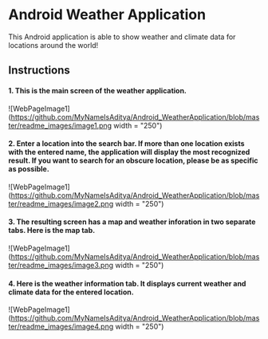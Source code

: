 # Android Weather Application
This Android application is able to show weather and climate data for locations around the world! 

## Instructions
#### 1. This is the main screen of the weather application.
![WebPageImage1](https://github.com/MyNameIsAditya/Android_WeatherApplication/blob/master/readme_images/image1.png width = "250")

#### 2. Enter a location into the search bar. If more than one location exists with the entered name, the application will display the most recognized result. If you want to search for an obscure location, please be as specific as possible.
![WebPageImage1](https://github.com/MyNameIsAditya/Android_WeatherApplication/blob/master/readme_images/image2.png width = "250")

#### 3. The resulting screen has a map and weather inforation in two separate tabs. Here is the map tab.
![WebPageImage1](https://github.com/MyNameIsAditya/Android_WeatherApplication/blob/master/readme_images/image3.png width = "250")

#### 4. Here is the weather information tab. It displays current weather and climate data for the entered location.
![WebPageImage1](https://github.com/MyNameIsAditya/Android_WeatherApplication/blob/master/readme_images/image4.png width = "250")
